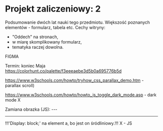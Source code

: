 # Projekt zaliczeniowy: 2

Podsumowanie dwóch lat nauki tego przedmiotu.
Większość poznanych elementów - formularz, tabela etc.
Cechy witryny:
- "Oddech" na stronach,
- w miarę skomplikowany formularz,
- tematyka raczej dowolna.

FIGMA

Termin: koniec Maja
https://colorhunt.co/palette/f3eeeaebe3d5b0a695776b5d



https://www.w3schools.com/howto/tryhow_css_parallax_demo.htm - parallax scroll)

https://www.w3schools.com/howto/howto_js_toggle_dark_mode.asp - dark mode X

Zamiana obrazka (JS): ---
<script>
function imgChange()
{
document.getElementById('img_id').src="path");
}
</script>
---


!!!'Display: block;' na element a, bo jest on śródliniowy.!!!
X - JS
